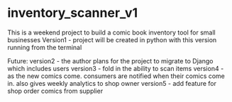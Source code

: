 # inventory_scanner_v1

This is a weekend project to build a comic book inventory tool for small businesses
Version1 - project will be created in python with
this version running from the terminal

Future:
version2 - the author plans for the project to migrate to Django
   which includes users
version3 - fold in the ability to scan items
version4 - as the new comics come.  consumers are notified when their comics come in.
   also gives weekly analytics to shop owner
version5 - add feature for shop order comics from supplier
